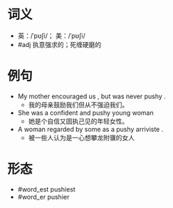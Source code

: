 # 词义
- 英：/ˈpʊʃi/； 美：/ˈpʊʃi/
- #adj 执意强求的；死缠硬磨的
# 例句
- My mother encouraged us , but was never pushy .
	- 我的母亲鼓励我们但从不强迫我们。
- She was a confident and pushy young woman
	- 她是个自信又固执己见的年轻女性。
- A woman regarded by some as a pushy arriviste .
	- 被一些人认为是一心想攀龙附骥的女人
# 形态
- #word_est pushiest
- #word_er pushier
